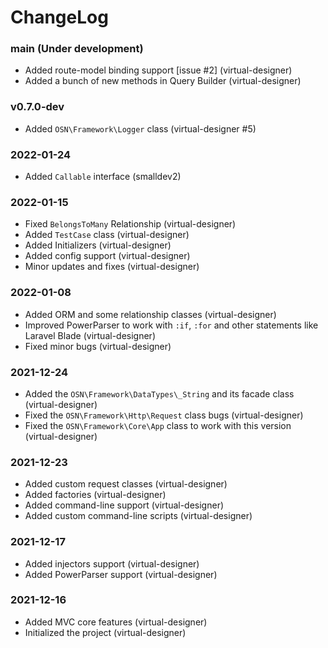 # ChangeLog

### main (Under development)
- Added route-model binding support [issue #2] (virtual-designer)
- Added a bunch of new methods in Query Builder (virtual-designer)

### v0.7.0-dev
- Added `OSN\Framework\Logger` class (virtual-designer #5)

### 2022-01-24
- Added `Callable` interface (smalldev2)
 
### 2022-01-15
- Fixed `BelongsToMany` Relationship (virtual-designer)
- Added `TestCase` class (virtual-designer)
- Added Initializers (virtual-designer)
- Added config support (virtual-designer)
- Minor updates and fixes (virtual-designer)

### 2022-01-08
- Added ORM and some relationship classes (virtual-designer)
- Improved PowerParser to work with `:if`, `:for` and other statements like Laravel Blade (virtual-designer)
- Fixed minor bugs (virtual-designer)

### 2021-12-24
- Added the `OSN\Framework\DataTypes\_String` and its facade class (virtual-designer)
- Fixed the `OSN\Framework\Http\Request` class bugs (virtual-designer)
- Fixed the `OSN\Framework\Core\App` class to work with this version (virtual-designer)

### 2021-12-23
- Added custom request classes (virtual-designer)
- Added factories (virtual-designer)
- Added command-line support (virtual-designer)
- Added custom command-line scripts (virtual-designer)

### 2021-12-17
- Added injectors support (virtual-designer)
- Added PowerParser support (virtual-designer)

### 2021-12-16
- Added MVC core features (virtual-designer)
- Initialized the project (virtual-designer)
